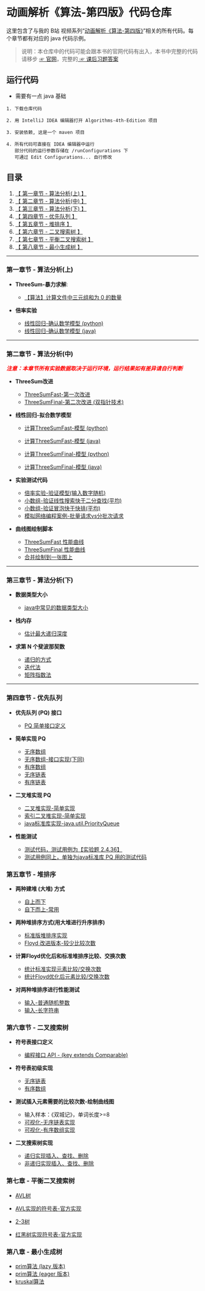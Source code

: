 # 动画解析《算法-第四版》代码仓库

这里包含了与我的 B站 视频系列“[动画解析《算法-第四版》](https://space.bilibili.com/472759461/channel/collectiondetail?sid=1719279&ctype=0)”相关的所有代码。每个章节都有对应的 java 代码示例。


> 说明：本仓库中的代码可能会跟本书的官网代码有出入，本书中完整的代码请移步 [☞ 官网](https://algs4.cs.princeton.edu/code/)，完整的[ ☞ 课后习题答案](https://github.com/reneargento/algorithms-sedgewick-wayne/tree/master)

## 运行代码

* 需要有一点 java 基础

```shell
1. 下载仓库代码

2. 用 IntelliJ IDEA 编辑器打开 Algorithms-4th-Edition 项目

3. 安装依赖, 这是一个 maven 项目

4. 所有代码可直接在 IDEA 编辑器中运行
   部分代码的运行参数存储在 /runConfigurations 下
   可通过 Edit Configurations... 自行修改
```

## 目录

1. [【 第一章节 - 算法分析(上) 】](#第一章节---算法分析上)
2. [【 第二章节 - 算法分析(中) 】](#第二章节---算法分析中)
3. [【 第三章节 - 算法分析(下) 】](#第三章节---算法分析下)
4. [【 第四章节 - 优先队列 】](#第四章节---优先队列)
5. [【 第五章节 - 堆排序 】](#第五章节---堆排序)
6. [【 第六章节 - 二叉搜索树 】](#第六章节---二叉搜索树)
7. [【 第七章节 - 平衡二叉搜索树 】](#第七章节---平衡二叉搜索树)
8. [【 第八章节 - 最小生成树 】](#第八章节---最小生成树)
---

### 第一章节 - 算法分析(上)

- **ThreeSum-暴力求解**: 
  - [【算法】计算文件中三元组和为 0 的数量](./src/main/java/analysis_of_algorithms/ThreeSum.java)


- **倍率实验**
  - [线性回归-确认数学模型 (python)](scripts/analysis_of_algorithms/power_law_model_estimator.py)
  - [线性回归-确认数学模型 (java)](./src/main/java/analysis_of_algorithms/LinearRegression.java)
   
---

### 第二章节 - 算法分析(中)

<span style="color:red;font-weight:bold"><i>注意：本章节所有实验数据取决于运行环境，运行结果如有差异请自行判断</i></bold></span>

- **ThreeSum改进**
  - [ThreeSumFast-第一次改进](./src/main/java/analysis_of_algorithms/ThreeSumFast.java)
  - [ThreeSumFinal-第二次改进 (双指针技术)](./src/main/java/analysis_of_algorithms/ThreeSumFinal.java)
  

- **线性回归-拟合数学模型**
  - [计算ThreeSumFast-模型 (python)](scripts/analysis_of_algorithms/ThreeSumFast_model_fitting.py)
  - [计算ThreeSumFast-模型 (java)](scripts/analysis_of_algorithms/ThreeSumFast_model_fitting.py)

  - [计算ThreeSumFinal-模型 (python)](scripts/analysis_of_algorithms/ThreeSumFast_model_fitting.py)
  - [计算ThreeSumFinal-模型 (java)](src/main/java/analysis_of_algorithms/ThreeSumFinalModelFitting.java)


- **实验测试代码**
  - [倍率实验-验证模型(输入数字随机)](src/main/java/analysis_of_algorithms/DoublingTest.java)
  - [小数组-验证线性搜索快于二分查找(平均)](src/main/java/analysis_of_algorithms/SearchComparison.java)
  - [小数组-验证冒泡快于快排(平均)](src/main/java/analysis_of_algorithms/SortComparison.java)
  - [模拟网络编程案例-批量请求vs分批次请求](src/main/java/analysis_of_algorithms/DatabaseQueryComparison.java)


- **曲线图绘制脚本**
  - [ThreeSumFast 性能曲线](scripts/analysis_of_algorithms/plot_math_model.py)
  - [ThreeSumFinal 性能曲线](scripts/analysis_of_algorithms/plot_math_model2.py)
  - [合并绘制到一张图上](scripts/analysis_of_algorithms/plot_math_model3.py)

---

### 第三章节 - 算法分析(下)

- **数据类型大小**
  - [java中常见的数据类型大小](src/main/java/analysis_of_algorithms/MemoryAnalysis.java)

- **栈内存**
  - [估计最大递归深度](src/main/java/analysis_of_algorithms/InfiniteRecursion.java)

- **求第 N 个斐波那契数**
  - [递归的方式](src/main/java/analysis_of_algorithms/FibonacciRecursive.java)
  - [迭代法](src/main/java/analysis_of_algorithms/FibonacciLoop.java)
  - [矩阵指数法](src/main/java/analysis_of_algorithms/MatrixExponentiation.java)

---

### 第四章节 - 优先队列

- **优先队列 (PQ) 接口**
  - [PQ 简单接口定义](src/main/java/priority_queues/PriorityQueue.java)

- **简单实现 PQ**
  * [无序数组](src/main/java/priority_queues/UnorderedArrayPQ.java)
  * [无序数组-接口实现(下同)](src/main/java/priority_queues/UnorderedArrayPQImpl.java)
  * [有序数组](src/main/java/priority_queues/UnorderedArrayPQ.java)
  * [无序链表](src/main/java/priority_queues/UnorderedArrayPQ.java)
  * [有序链表](src/main/java/priority_queues/UnorderedArrayPQ.java)
  

- **二叉堆实现 PQ**
  - [二叉堆实现-简单实现](src/main/java/priority_queues/BinaryHeapPQ.java)
  - [索引二叉堆实现-简单实现](src/main/java/priority_queues/IndexedBinaryHeap.java)
  - [java标准库实现-java.util.PriorityQueue](src/main/java/priority_queues/PriorityQueueExample.java)

- **性能测试**
  - [测试代码，测试用例为【实验题 2.4.36】](src/main/java/priority_queues/PerformanceTest.java)
  - [测试用例同上，单独为java标准库 PQ 用的测试代码](src/main/java/priority_queues/PerformanceTest2.java)
   
### 第五章节 - 堆排序

- **两种建堆 (大堆) 方式**
  * [自上而下](src/main/java/heap_sort/HeapTopDown.java)
  * [自下而上-常用](src/main/java/heap_sort/HeapTopDown.java)

- **两种堆排序方式(用大堆进行升序排序)**
  * [标准版堆排序实现](src/main/java/heap_sort/HeapSortOrigin.java)
  * [Floyd 改进版本-较少比较次数](src/main/java/heap_sort/HeapSortFloyd.java)

- **计算Floyd优化后和标准堆排序比较、交换次数**
  * [统计标准实现元素比较/交换次数](src/main/java/heap_sort/HeapSortStandardCount.java) 
  * [统计Floyd优化后元素比较/交换次数](src/main/java/heap_sort/HeapSortFloydCount.java) 

- **对两种堆排序进行性能测试**
  * [输入-普通随机整数](src/main/java/heap_sort/HeapSortPerformanceTest.java)
  * [输入-长字符串](src/main/java/heap_sort/HeapSortStringPerformanceTest.java)


### 第六章节 - 二叉搜索树

- **符号表接口定义**
  - [编程接口 API - (key extends Comparable)](src/main/java/symbol_table/OrderedSymbolTable.java)
- **符号表初级实现**
  - [无序链表](src/main/java/symbol_table/search_st/SequentialSearchST.java)
  - [有序数组](src/main/java/symbol_table/search_st/BinarySearchST.java)

- **测试插入元素需要的比较次数-绘制曲线图**
  * 输入样本：《双城记》，单词长度>=8
  - [可视化-无序链表实现](src/main/java/symbol_table/search_st/FrequencyCounter.java)
  - [可视化-有序数组实现](src/main/java/symbol_table/search_st/FCounterBinarySearchST.java)

- **二叉搜索树实现**
  - [递归实现插入、查找、删除](src/main/java/symbol_table/binary_search_tree/RecursiveBST.java)
  - [非递归实现插入、查找、删除](src/main/java/symbol_table/binary_search_tree/IterativeBST.java)

### 第七章 - 平衡二叉搜索树

  - [AVL树](src/main/java/balanced_binary_tree/AVLTree.java)
  - [AVL实现的符号表-官方实现](src/main/java/balanced_binary_tree/AVLTreeST.java)

  - [2-3树](https://github.com/swapnil0399/2-3-Trees/tree/master)
  - [红黑树实现符号表-官方实现](src/main/java/balanced_binary_tree/RedBlackBST.java)

### 第八章 - 最小生成树

  - [prim算法 (lazy 版本)](src/main/java/minimum_spanning_trees/LazyPrimMST.java)
  - [prim算法 (eager 版本)](src/main/java/minimum_spanning_trees/PrimMST.java)
  - [kruskal算法](src/main/java/minimum_spanning_trees/KruskalMST.java)
